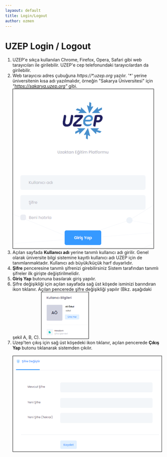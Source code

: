 ```yaml
---
layaout: default
title: Login/Logout
author: ozmen
---
```

# UZEP Login / Logout

1. UZEP'e sıkça kullanılan Chrome, Firefox, Opera, Safari gibi web tarayıcıları ile girilebilir. UZEP'e cep telefonundaki tarayıcılardan da girilebilir.  
2. Web tarayıcısı adres çubuğuna _https://\*.uzep.org_ yazılır. '\*' yerine üniversitenin kısa adı yazılmalıdır, örneğin "Sakarya Üniversitesi" için _"https://sakarya.uzep.org"_ gibi. <br>
<img style="border:1px solid black" src="assets/images/login.png"/> <br>
3. Açılan sayfada **Kullanıcı adı** yerine tanımlı kullanıcı adı girilir. Genel olarak üniversite bilgi sistemine kayıtlı kullanıcı adı UZEP için de tanımlanmaktadır. Kullanıcı adı büyük/küçük harf duyarlıdır.
4. **Şifre** penceresine tanımlı şifrenizi girebilirsiniz Sistem tarafından tanımlı şifreler ilk girişte değiştirilmelidir.
5. **Giriş Yap** butonuna basılarak giriş yapılır.
6. Şifre değişikliği için açılan sayafada sağ üst köşede isminizi barındıran ikon tıklanır. Açılan pencerede şifre değişikliği yapılır (Bkz.  aşağıdaki şekil A, B, C).
<img style="border:1px solid black" src="assets/images/sifreCikis.png" height="150" /> <br>
7. Uzep'ten çıkış için sağ üst köşedeki ikon tıklanır, açılan pencerede **Çıkış Yap** butonu tıklanarak sistemden çıkılır.<br>    
<img style="border:1px solid black" src="assets/images/sifreDegistir.png" /> <br>
